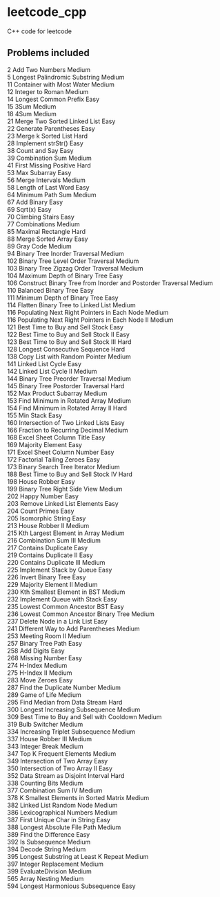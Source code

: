# leetcode_cpp
C++ code for leetcode

## Problems included

2    Add Two Numbers                                                  Medium<br>
5    Longest Palindromic Substring                                    Medium<br>
11   Container with Most Water                                        Medium<br>
12   Integer to Roman                                                 Medium<br>
14   Longest Common Prefix                                            Easy<br>
15   3Sum                                                             Medium<br>
18   4Sum                                                             Medium<br>
21   Merge Two Sorted Linked List                                     Easy<br>
22   Generate Parentheses                                             Easy<br>
23   Merge k Sorted List                                              Hard<br>
28   Implement strStr()                                               Easy<br>
38   Count and Say                                                    Easy<br>
39   Combination Sum                                                  Medium<br>
41   First Missing Positive                                           Hard<br>
53   Max Subarray                                                     Easy<br>
56   Merge Intervals                                                  Medium<br>
58   Length of Last Word                                              Easy<br>
64   Minimum Path Sum                                                 Medium<br>
67   Add Binary                                                       Easy<br>
69   Sqrt(x)                                                          Easy<br>
70   Climbing Stairs                                                  Easy<br>
77   Combinations                                                     Medium<br>
85   Maximal Rectangle                                                Hard<br>
88   Merge Sorted Array                                               Easy<br>
89   Gray Code                                                        Medium<br>
94   Binary Tree Inorder Traversal                                    Medium<br>
102  Binary Tree Level Order Traversal                                Medium<br>
103  Binary Tree Zigzag Order Traversal                               Medium<br>
104  Maximum Depth of Binary Tree                                     Easy<br>
106  Construct Binary Tree from Inorder and Postorder Traversal       Medium<br>
110  Balanced Binary Tree                                             Easy<br>
111  Minimum Depth of Binary Tree                                     Easy<br>
114  Flatten Binary Tree to Linked List                               Medium<br>
116  Populating Next Right Pointers in Each Node                      Medium<br>
116  Populating Next Right Pointers in Each Node II                   Medium<br>
121  Best Time to Buy and Sell Stock                                  Easy<br>
122  Best Time to Buy and Sell Stock II                               Easy<br>
123  Best Time to Buy and Sell Stock III                              Hard<br>
128  Longest Consecutive Sequence                                     Hard<br>
138  Copy List with Random Pointer                                    Medium<br>
141  Linked List Cycle                                                Easy<br>
142  Linked List Cycle II                                             Medium<br>
144  Binary Tree Preorder Traversal                                   Medium<br>
145  Binary Tree Postorder Traversal                                  Hard<br>
152  Max Product Subarray                                             Medium<br>
153  Find Minimum in Rotated Array                                    Medium<br>
154  Find Minimum in Rotated Array II                                 Hard<br>
155  Min Stack                                                        Easy<br>
160  Intersection of Two Linked Lists                                 Easy<br>
166  Fraction to Recurring Decimal                                    Medium<br>
168  Excel Sheet Column Title                                         Easy<br>
169  Majority Element                                                 Easy<br>
171  Excel Sheet Column Number                                        Easy<br>
172  Factorial Tailing Zeroes                                         Easy<br>
173  Binary Search Tree Iterator                                      Medium<br>
188  Best Time to Buy and Sell Stock IV                               Hard<br>
198  House Robber                                                     Easy<br>
199  Binary Tree Right Side View                                      Medium<br>
202  Happy Number                                                     Easy<br>
203  Remove Linked List Elements                                      Easy<br>
204  Count Primes                                                     Easy<br>
205  Isomorphic String                                                Easy<br>
213  House Robber II                                                  Medium<br>
215  Kth Largest Element in Array                                     Medium<br>
216  Combination Sum III                                              Medium<br>
217  Contains Duplicate                                               Easy<br>
219  Contains Duplicate II                                            Easy<br>
220  Contains Duplicate III                                           Medium<br>
225  Implement Stack by Queue                                         Easy<br>
226  Invert Binary Tree                                               Easy<br>
229  Majority Element II                                              Medium<br>
230  Kth Smallest Element in BST                                      Medium<br>
232  Implement Queue with Stack                                       Easy<br>
235  Lowest Common Ancestor BST                                       Easy<br>
236  Lowest Common Ancestor Binary Tree                               Medium<br>
237  Delete Node in a Link List                                       Easy<br>
241  Different Way to Add Parentheses                                 Medium<br>
253  Meeting Room II                                                  Medium<br>
257  Binary Tree Path                                                 Easy<br>
258  Add Digits                                                       Easy<br>
268  Missing Number                                                   Easy<br>
274  H-Index                                                          Medium<br>
275  H-Index II                                                       Medium<br>
283  Move Zeroes                                                      Easy<br>
287  Find the Duplicate Number                                        Medium<br>
289  Game of Life                                                     Medium<br>
295  Find Median from Data Stream                                     Hard<br>
300  Longest Increasing Subsequence                                   Medium<br>
309  Best Time to Buy and Sell with Cooldown                          Medium<br>
319  Bulb Switcher                                                    Medium<br>
334  Increasing Triplet Subsequence                                   Medium<br>
337  House Robber III                                                 Medium<br>
343  Integer Break                                                    Medium<br>
347  Top K Frequent Elements                                          Medium<br>
349  Intersection of Two Array                                        Easy<br>
350  Intersection of Two Array II                                     Easy<br>
352  Data Stream as Disjoint Interval                                 Hard<br>
338  Counting Bits                                                    Medium<br>
377  Combination Sum IV                                               Medium<br>
378  K Smallest Elements in Sorted Matrix                             Medium<br>
382  Linked List Random Node                                          Medium<br>
386  Lexicographical Numbers                                          Medium<br>
387  First Unique Char in String                                      Easy<br>
388  Longest Absolute File Path                                       Medium<br>
389  Find the Difference                                              Easy<br>
392  Is Subsequence                                                   Medium<br>
394  Decode String                                                    Medium<br>
395  Longest Substring at Least K Repeat                              Medium<br>
397  Integer Replacement                                              Medium<br>
399  EvaluateDivision                                                 Medium<br>
565  Array Nesting                                                    Medium<br>
594  Longest Harmonious Subsequence                                   Easy<br>

